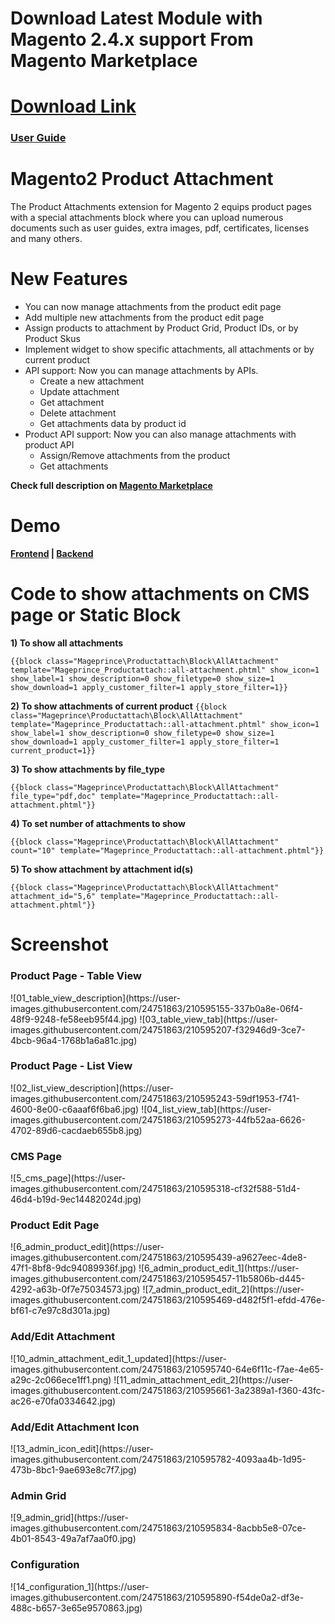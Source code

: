 # Download Latest Module with Magento 2.4.x support From Magento Marketplace
# <a href="https://marketplace.magento.com/mageprince-module-product-attachment.html">Download Link</a>

<h3><a href="https://marketplace.magento.com/media/catalog/product/mageprince-module-product-attachment-2-2-0-ce/user_guides.pdf">User Guide</a></h3>

# Magento2 Product Attachment

The Product Attachments extension for Magento 2 equips product pages with a special attachments block where you can upload numerous documents such as user guides, extra images, pdf, certificates, licenses and many others.

# New Features
<ul>
<li>You can now manage attachments from the product edit page</li>
<li>Add multiple new attachments from the product edit page</li>
<li>Assign products to attachment by Product Grid, Product IDs, or by Product Skus</li>
<li>Implement widget to show specific attachments, all attachments or by current product</li>
<li>API support: Now you can manage attachments by APIs.
  <ul>
    <li>Create a new attachment</li>
    <li>Update attachment</li>
    <li>Get attachment</li>
    <li>Delete attachment</li>
    <li>Get attachments data by product id</li>
  </ul> 
</li>
<li>Product API support: Now you can also manage attachments with product API
  <ul>
    <li>Assign/Remove attachments from the product</li>
    <li>Get attachments</li>
  </ul>  
</li>
</ul>

<b>Check full description on <a href="https://marketplace.magento.com/prince-module-productattachment.html">Magento Marketplace</a></b>

# Demo

<b><a href="https://demo.mageprince.com/push-it-messenger-bag.html">Frontend</a>   |   <a href="http://demo.mageprince.com/admin">Backend</a></b>

# Code to show attachments on CMS page or Static Block

<b>1) To show all attachments</b>

``{{block class="Mageprince\Productattach\Block\AllAttachment"
template="Mageprince_Productattach::all-attachment.phtml" show_icon=1 show_label=1
show_description=0 show_filetype=0 show_size=1 show_download=1 apply_customer_filter=1
apply_store_filter=1}}``

<b>2) To show attachments of current product</b>
``{{block class="Mageprince\Productattach\Block\AllAttachment"
template="Mageprince_Productattach::all-attachment.phtml" show_icon=1 show_label=1
show_description=0 show_filetype=0 show_size=1 show_download=1 apply_customer_filter=1
apply_store_filter=1 current_product=1}}``

<b>3) To show attachments by file_type</b>

``{{block class="Mageprince\Productattach\Block\AllAttachment" file_type="pdf,doc"
template="Mageprince_Productattach::all-attachment.phtml"}}``

<b>4) To set number of attachments to show</b>

``{{block class="Mageprince\Productattach\Block\AllAttachment" count="10"
template="Mageprince_Productattach::all-attachment.phtml"}}``

<b>5) To show attachment by attachment id(s)</b>

``{{block class="Mageprince\Productattach\Block\AllAttachment" attachment_id="5,6"
template="Mageprince_Productattach::all-attachment.phtml"}}``

# Screenshot

<h3>Product Page - Table View</h3>
![01_table_view_description](https://user-images.githubusercontent.com/24751863/210595155-337b0a8e-06f4-48f9-9248-fe58eeb95f44.jpg)
![03_table_view_tab](https://user-images.githubusercontent.com/24751863/210595207-f32946d9-3ce7-4bcb-96a4-1768b1a6a81c.jpg)

<h3>Product Page - List View</h3>
![02_list_view_description](https://user-images.githubusercontent.com/24751863/210595243-59df1953-f741-4600-8e00-c6aaaf6f6ba6.jpg)
![04_list_view_tab](https://user-images.githubusercontent.com/24751863/210595273-44fb52aa-6626-4702-89d6-cacdaeb655b8.jpg)

<h3>CMS Page</h3>
![5_cms_page](https://user-images.githubusercontent.com/24751863/210595318-cf32f588-51d4-46d4-b19d-9ec14482024d.jpg)

<h3>Product Edit Page</h3>
![6_admin_product_edit](https://user-images.githubusercontent.com/24751863/210595439-a9627eec-4de8-47f1-8bf8-9dc94089936f.jpg)
![6_admin_product_edit_1](https://user-images.githubusercontent.com/24751863/210595457-11b5806b-d445-4292-a63b-0f7e75034573.jpg)
![7_admin_product_edit_2](https://user-images.githubusercontent.com/24751863/210595469-d482f5f1-efdd-476e-bf61-c7e97c8d301a.jpg)

<h3>Add/Edit Attachment</h3>
![10_admin_attachment_edit_1_updated](https://user-images.githubusercontent.com/24751863/210595740-64e6f11c-f7ae-4e65-a29c-2c066ece1ff1.png)
![11_admin_attachment_edit_2](https://user-images.githubusercontent.com/24751863/210595661-3a2389a1-f360-43fc-ac26-e70fa0334642.jpg)

<h3>Add/Edit Attachment Icon</h3>
![13_admin_icon_edit](https://user-images.githubusercontent.com/24751863/210595782-4093aa4b-1d95-473b-8bc1-9ae693e8c7f7.jpg)

<h3>Admin Grid</h3>
![9_admin_grid](https://user-images.githubusercontent.com/24751863/210595834-8acbb5e8-07ce-4b01-8543-49a7af7aa0f0.jpg)

<h3>Configuration</h3>
![14_configuration_1](https://user-images.githubusercontent.com/24751863/210595890-f54de0a2-df3e-488c-b657-3e65e9570863.jpg)
